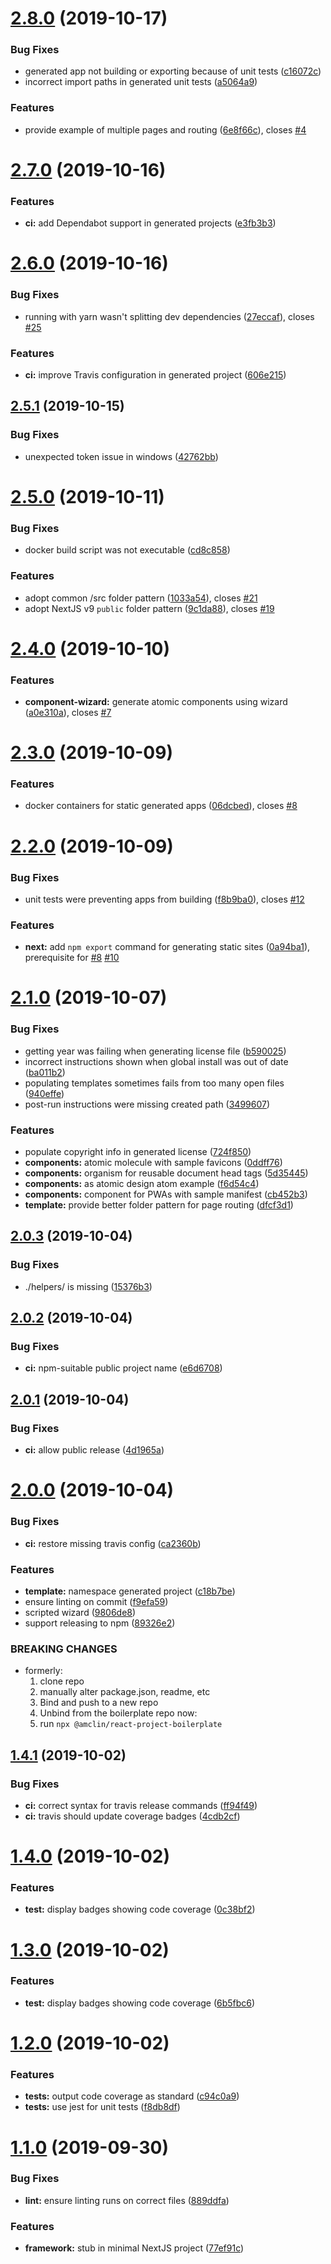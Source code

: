 # [2.8.0](https://github.com/amclin/react-project-boilerplate/compare/v2.7.0...v2.8.0) (2019-10-17)


### Bug Fixes

* generated app not building or exporting because of unit tests ([c16072c](https://github.com/amclin/react-project-boilerplate/commit/c16072c8f28d2b80fab61b95c99baf91a4b403bc))
* incorrect import paths in generated unit tests ([a5064a9](https://github.com/amclin/react-project-boilerplate/commit/a5064a9f71bbcc7c5f2827f9e34f9e194861c936))


### Features

* provide example of multiple pages and routing ([6e8f66c](https://github.com/amclin/react-project-boilerplate/commit/6e8f66cb46f9de9e23fc3b68186de11bddabc7d2)), closes [#4](https://github.com/amclin/react-project-boilerplate/issues/4)

# [2.7.0](https://github.com/amclin/react-project-boilerplate/compare/v2.6.0...v2.7.0) (2019-10-16)


### Features

* **ci:** add Dependabot support in generated projects ([e3fb3b3](https://github.com/amclin/react-project-boilerplate/commit/e3fb3b3a2f2fc8c3176f8de8c74249a2cc864923))

# [2.6.0](https://github.com/amclin/react-project-boilerplate/compare/v2.5.1...v2.6.0) (2019-10-16)


### Bug Fixes

* running with yarn wasn't splitting dev dependencies ([27eccaf](https://github.com/amclin/react-project-boilerplate/commit/27eccaf2bb32593dbe25c9a614cd2882e9ac264a)), closes [#25](https://github.com/amclin/react-project-boilerplate/issues/25)


### Features

* **ci:** improve Travis configuration in generated project ([606e215](https://github.com/amclin/react-project-boilerplate/commit/606e21542eecc9202ec42b53a55ff4e3c84ce62d))

## [2.5.1](https://github.com/amclin/react-project-boilerplate/compare/v2.5.0...v2.5.1) (2019-10-15)


### Bug Fixes

* unexpected token issue in windows ([42762bb](https://github.com/amclin/react-project-boilerplate/commit/42762bb5ccb1b2684d0318ca184ab1be0e4e8e0d))

# [2.5.0](https://github.com/amclin/react-project-boilerplate/compare/v2.4.0...v2.5.0) (2019-10-11)


### Bug Fixes

* docker build script was not executable ([cd8c858](https://github.com/amclin/react-project-boilerplate/commit/cd8c8583487fa18fbe22c4de45c92b49cb8f947f))


### Features

* adopt common /src folder pattern ([1033a54](https://github.com/amclin/react-project-boilerplate/commit/1033a54b1d4f3ad27734b08e8f1e874f8d3030c0)), closes [#21](https://github.com/amclin/react-project-boilerplate/issues/21)
* adopt NextJS v9 `public` folder pattern ([9c1da88](https://github.com/amclin/react-project-boilerplate/commit/9c1da8875b8af11038420c78c50294cf1fa51cd0)), closes [#19](https://github.com/amclin/react-project-boilerplate/issues/19)

# [2.4.0](https://github.com/amclin/react-project-boilerplate/compare/v2.3.0...v2.4.0) (2019-10-10)


### Features

* **component-wizard:** generate atomic components using wizard ([a0e310a](https://github.com/amclin/react-project-boilerplate/commit/a0e310a363195ddd0031daf8bfb1a80eb99e6b91)), closes [#7](https://github.com/amclin/react-project-boilerplate/issues/7)

# [2.3.0](https://github.com/amclin/react-project-boilerplate/compare/v2.2.0...v2.3.0) (2019-10-09)


### Features

* docker containers for static generated apps ([06dcbed](https://github.com/amclin/react-project-boilerplate/commit/06dcbedf611f659aafb8c3de48af8a520221fdaa)), closes [#8](https://github.com/amclin/react-project-boilerplate/issues/8)

# [2.2.0](https://github.com/amclin/react-project-boilerplate/compare/v2.1.0...v2.2.0) (2019-10-09)


### Bug Fixes

* unit tests were preventing apps from building ([f8b9ba0](https://github.com/amclin/react-project-boilerplate/commit/f8b9ba04f90b4cda2d8a80c5681dc53f15511754)), closes [#12](https://github.com/amclin/react-project-boilerplate/issues/12)


### Features

* **next:** add `npm export` command for generating static sites ([0a94ba1](https://github.com/amclin/react-project-boilerplate/commit/0a94ba11f9494bfc5f0f07a60ea977f9d5f3f728)), prerequisite for [#8](https://github.com/amclin/react-project-boilerplate/issues/8) [#10](https://github.com/amclin/react-project-boilerplate/issues/10)

# [2.1.0](https://github.com/amclin/react-project-boilerplate/compare/v2.0.3...v2.1.0) (2019-10-07)


### Bug Fixes

* getting year was failing when generating license file ([b590025](https://github.com/amclin/react-project-boilerplate/commit/b590025))
* incorrect instructions shown when global install was out of date ([ba011b2](https://github.com/amclin/react-project-boilerplate/commit/ba011b2))
* populating templates sometimes fails from too many open files ([940effe](https://github.com/amclin/react-project-boilerplate/commit/940effe))
* post-run instructions were missing created path ([3499607](https://github.com/amclin/react-project-boilerplate/commit/3499607))


### Features

* populate copyright info in generated license ([724f850](https://github.com/amclin/react-project-boilerplate/commit/724f850))
* **components:** <Favicon> atomic molecule with sample favicons ([0ddff76](https://github.com/amclin/react-project-boilerplate/commit/0ddff76))
* **components:** <GlobalHead> organism for reusable document head tags ([5d35445](https://github.com/amclin/react-project-boilerplate/commit/5d35445))
* **components:** <HeadLink> as atomic design atom example ([f6d54c4](https://github.com/amclin/react-project-boilerplate/commit/f6d54c4))
* **components:** <Manifest> component for PWAs with sample manifest ([cb452b3](https://github.com/amclin/react-project-boilerplate/commit/cb452b3))
* **template:** provide better folder pattern for page routing ([dfcf3d1](https://github.com/amclin/react-project-boilerplate/commit/dfcf3d1))

## [2.0.3](https://github.com/amclin/react-project-boilerplate/compare/v2.0.2...v2.0.3) (2019-10-04)


### Bug Fixes

* ./helpers/ is missing ([15376b3](https://github.com/amclin/react-project-boilerplate/commit/15376b3))

## [2.0.2](https://github.com/amclin/react-project-boilerplate/compare/v2.0.1...v2.0.2) (2019-10-04)


### Bug Fixes

* **ci:** npm-suitable public project name ([e6d6708](https://github.com/amclin/react-project-boilerplate/commit/e6d6708))

## [2.0.1](https://github.com/amclin/react-project-boilerplate/compare/v2.0.0...v2.0.1) (2019-10-04)


### Bug Fixes

* **ci:** allow public release ([4d1965a](https://github.com/amclin/react-project-boilerplate/commit/4d1965a))

# [2.0.0](https://github.com/amclin/react-project-boilerplate/compare/v1.4.1...v2.0.0) (2019-10-04)


### Bug Fixes

* **ci:** restore missing travis config ([ca2360b](https://github.com/amclin/react-project-boilerplate/commit/ca2360b))


### Features

* **template:** namespace generated project ([c18b7be](https://github.com/amclin/react-project-boilerplate/commit/c18b7be))
* ensure linting on commit ([f9efa59](https://github.com/amclin/react-project-boilerplate/commit/f9efa59))
* scripted wizard ([9806de8](https://github.com/amclin/react-project-boilerplate/commit/9806de8))
* support releasing to npm ([89326e2](https://github.com/amclin/react-project-boilerplate/commit/89326e2))


### BREAKING CHANGES

*   formerly:
    1. clone repo
    2. manually alter package.json, readme, etc
    3. Bind and push to a new repo
    4. Unbind from the boilerplate repo
  now:
    1. run `npx @amclin/react-project-boilerplate`

## [1.4.1](https://github.com/amclin/react-project-boilerplate/compare/v1.4.0...v1.4.1) (2019-10-02)


### Bug Fixes

* **ci:** correct syntax for travis release commands ([ff94f49](https://github.com/amclin/react-project-boilerplate/commit/ff94f49))
* **ci:** travis should update coverage badges ([4cdb2cf](https://github.com/amclin/react-project-boilerplate/commit/4cdb2cf))

# [1.4.0](https://github.com/amclin/react-project-boilerplate/compare/v1.3.0...v1.4.0) (2019-10-02)


### Features

* **test:** display badges showing code coverage ([0c38bf2](https://github.com/amclin/react-project-boilerplate/commit/0c38bf2))

# [1.3.0](https://github.com/amclin/react-project-boilerplate/compare/v1.2.0...v1.3.0) (2019-10-02)


### Features

* **test:** display badges showing code coverage ([6b5fbc6](https://github.com/amclin/react-project-boilerplate/commit/6b5fbc6))

# [1.2.0](https://github.com/amclin/react-project-boilerplate/compare/v1.1.0...v1.2.0) (2019-10-02)


### Features

* **tests:** output code coverage as standard ([c94c0a9](https://github.com/amclin/react-project-boilerplate/commit/c94c0a9))
* **tests:** use jest for unit tests ([f8db8df](https://github.com/amclin/react-project-boilerplate/commit/f8db8df))

# [1.1.0](https://github.com/amclin/react-project-boilerplate/compare/v1.0.0...v1.1.0) (2019-09-30)


### Bug Fixes

* **lint:** ensure linting runs on correct files ([889ddfa](https://github.com/amclin/react-project-boilerplate/commit/889ddfa))


### Features

* **framework:** stub in minimal NextJS project ([77ef91c](https://github.com/amclin/react-project-boilerplate/commit/77ef91c))

